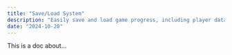 ```yaml
---
title: "Save/Load System"
description: "Easily save and load game progress, including player data, entity positions, and the current state of state machines. Saved data persists across levels and can be stored in a file for later retrieval, allowing players to continue from where they left off."
date: "2024-10-20"
---
```


This is a doc about...